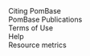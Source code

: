 <div class="left-menu-part left-menu-item"><a routerLink="/about/citing-pombase">Citing PomBase</a></div>
<div class="left-menu-part left-menu-item"><a routerLink="/about/published-by-pombase">PomBase Publications</a></div>
<div class="left-menu-part left-menu-item"><a routerLink="/about/terms-of-use">Terms of Use</a></div>
<div class="left-menu-part left-menu-item"><a routerLink="/help">Help</a></div>
<div class="left-menu-part left-menu-item"><a routerLink="/about/resource-metrics">Resource metrics</a></div>

